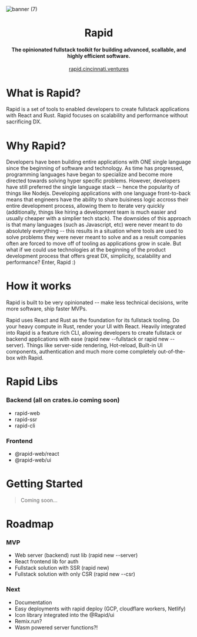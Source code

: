![banner (7)](https://user-images.githubusercontent.com/68653294/218370294-a4bcaef6-087c-489e-8748-0b2eea0fcb90.jpg)

<h1 align='center'>Rapid</h1>
<h4 align='center'>The opinionated fullstack toolkit for building advanced, scallable, and highly efficient software.</h4>
<div align='center'>
<a href='https://rapid.cincinnati.ventures/' target='_blank'>rapid.cincinnati.ventures</a>
</div>

# What is Rapid?
Rapid is a set of tools to enabled developers to create fullstack applications with React and Rust. Rapid focuses on scalability and performance without sacrificing DX.

# Why Rapid?
Developers have been building entire applications with ONE single language since the beginning of software and technology. As time has progressed, programming languages have began to specialize and become more directed towards solving hyper specific problems. However, developers have still preferred the single language stack -- hence the popularity of things like Nodejs. Developing applications with one language front-to-back means that engineers have the ability to share buisiness logic accross their entire development process, allowing them to iterate very quickly (additionally, things like hiring a development team is much easier and usually cheaper with a simplier tech stack). The downsides of this approach is that many languages (such as Javascript, etc) were never meant to do absolutely everything -- this results in a situation where tools are used to solve problems they were never meant to solve and as a result companies often are forced to move off of tooling as applications grow in scale. But what if we could use technologies at the beginning of the product development process that offers great DX, simplicity, scalability and performance? Enter, Rapid :)

# How it works
Rapid is built to be very opinionated -- make less technical decisions, write more software, ship faster MVPs.

Rapid uses React and Rust as the foundation for its fullstack tooling. Do your heavy compute in Rust, render your UI with React. Heavily integrated into Rapid is a feature rich CLI, allowing developers to create fullstack or backend applications with ease (rapid new --fullstack or rapid new --server). Things like server-side rendering, Hot-reload, Built-in UI components, authentication and much more come completely out-of-the-box with Rapid.


# Rapid Libs
### Backend (all on crates.io coming soon)
  - rapid-web
  - rapid-ssr
  - rapid-cli
### Frontend
  - @rapid-web/react
  - @rapid-web/ui

# Getting Started
> Coming soon...

# Roadmap
### MVP
  - Web server (backend) rust lib (rapid new --server)
  - React frontend lib for auth
  - Fullstack solution with SSR (rapid new)
  - Fullstack solution with only CSR (rapid new --csr)
### Next
  - Documentation
  - Easy deployments with rapid deploy (GCP, cloudflare workers, Netlify)
  - Icon library integrated into the @Rapid/ui
  - Remix.run?
  - Wasm powered server functions?!
